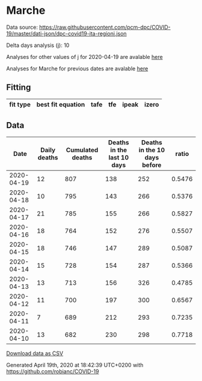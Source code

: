 # Marche

Data source: https://raw.githubusercontent.com/pcm-dpc/COVID-19/master/dati-json/dpc-covid19-ita-regioni.json

Delta days analysis (j): 10

Analyses for other values of j for 2020-04-19 are avalable [here](../2020-04-19/README.md)

Analyses for Marche for previous dates are avalable [here](../README.md)

## Fitting 
|fit type|best fit equation|tafe|tfe|ipeak|izero|
|-------|-----|--------|------|---|---|

## Data
|Date|Daily deaths|Cumulated deaths|Deaths in the last 10 days|Deaths in the 10 days before|ratio|
|----|----------|-----------|-------|--------------------|-----|
|2020-04-19|12|807|138|252|0.5476|
|2020-04-18|10|795|143|266|0.5376|
|2020-04-17|21|785|155|266|0.5827|
|2020-04-16|18|764|152|276|0.5507|
|2020-04-15|18|746|147|289|0.5087|
|2020-04-14|15|728|154|287|0.5366|
|2020-04-13|13|713|156|326|0.4785|
|2020-04-12|11|700|197|300|0.6567|
|2020-04-11|7|689|212|293|0.7235|
|2020-04-10|13|682|230|298|0.7718|

[Download data as CSV](COVID-19_marche_j10_2020-04-19.csv)

Generated April 19th, 2020 at 18:42:39 UTC+0200 with https://github.com/robianc/COVID-19
